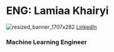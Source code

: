 # ENG: Lamiaa Khairyi

![resized_banner_1707x282](https://github.com/user-attachments/assets/f484bc0a-114c-4096-8ac1-9679fa685534)
[LinkedIn](https://www.linkedin.com/in/lamiaa-khairy-3827b5193)
### Machine Learning Engineer
